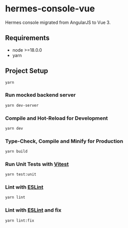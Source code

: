 # hermes-console-vue

Hermes console migrated from AngularJS to Vue 3.

## Requirements

* node >=18.0.0
* yarn

## Project Setup

```sh
yarn
```

### Run mocked backend server

```sh
yarn dev-server
```

### Compile and Hot-Reload for Development

```sh
yarn dev
```

### Type-Check, Compile and Minify for Production

```sh
yarn build
```

### Run Unit Tests with [Vitest](https://vitest.dev/)

```sh
yarn test:unit
```

### Lint with [ESLint](https://eslint.org/)

```sh
yarn lint
```

### Lint with [ESLint](https://eslint.org/) and fix

```sh
yarn lint:fix
```
